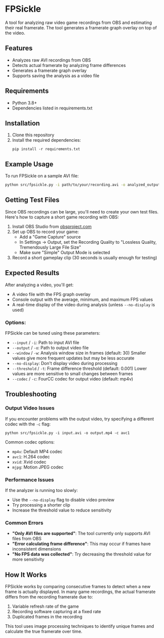 # FPSickle

A tool for analyzing raw video game recordings from OBS and estimating their real framerate. The tool generates a framerate graph overlay on top of the video.

## Features

- Analyzes raw AVI recordings from OBS
- Detects actual framerate by analyzing frame differences
- Generates a framerate graph overlay
- Supports saving the analysis as a video file

## Requirements

- Python 3.8+
- Dependencies listed in requirements.txt

## Installation

1. Clone this repository
2. Install the required dependencies:
   ```
   pip install -r requirements.txt
   ```

## Example Usage

To run FPSickle on a sample AVI file:

```bash
python src/fpsickle.py -i path/to/your/recording.avi -o analyzed_output.mp4
```

## Getting Test Files

Since OBS recordings can be large, you'll need to create your own test files. Here's how to capture a short game recording with OBS:

1. Install OBS Studio from [obsproject.com](https://obsproject.com/)
2. Set up OBS to record your game:
   - Add a "Game Capture" source
   - In Settings → Output, set the Recording Quality to "Lossless Quality, Tremendously Large File Size"
   - Make sure "Simple" Output Mode is selected
3. Record a short gameplay clip (30 seconds is usually enough for testing)

## Expected Results

After analyzing a video, you'll get:

- A video file with the FPS graph overlay
- Console output with the average, minimum, and maximum FPS values
- A real-time display of the video during analysis (unless `--no-display` is used)

### Options:
FPSickle can be tuned using these parameters:

- `--input` / `-i`: Path to input AVI file
- `--output` / `-o`: Path to output video file
- `--window` / `-w`: Analysis window size in frames (default: 30)  Smaller values give more frequent updates but may be less accurate
- `--no-display`: Don't display video during processing
- `--threshold` / `-t`: Frame difference threshold (default: 0.001) Lower values are more sensitive to small changes between frames
- `--codec` / `-c`: FourCC codec for output video (default: mp4v)

## Troubleshooting

### Output Video Issues

If you encounter problems with the output video, try specifying a different codec with the `-c` flag:

```
python src/fpsickle.py -i input.avi -o output.mp4 -c avc1
```

Common codec options:

- `mp4v`: Default MP4 codec
- `avc1`: H.264 codec
- `xvid`: Xvid codec
- `mjpg`: Motion JPEG codec

### Performance Issues

If the analyzer is running too slowly:

- Use the `--no-display` flag to disable video preview
- Try processing a shorter clip
- Increase the threshold value to reduce sensitivity

### Common Errors

- **"Only AVI files are supported"**: The tool currently only supports AVI files from OBS
- **"Error calculating frame difference"**: This may occur if frames have inconsistent dimensions
- **"No FPS data was collected"**: Try decreasing the threshold value for more sensitivity

## How It Works

FPSickle works by comparing consecutive frames to detect when a new frame is actually displayed.
In many game recordings, the actual framerate differs from the recording framerate due to:

1. Variable refresh rate of the game
2. Recording software capturing at a fixed rate
3. Duplicated frames in the recording

This tool uses image processing techniques to identify unique frames and calculate the true framerate over time.
